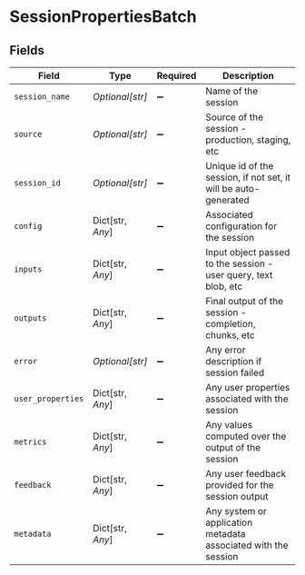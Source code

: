 # SessionPropertiesBatch


## Fields

| Field                                                           | Type                                                            | Required                                                        | Description                                                     |
| --------------------------------------------------------------- | --------------------------------------------------------------- | --------------------------------------------------------------- | --------------------------------------------------------------- |
| `session_name`                                                  | *Optional[str]*                                                 | :heavy_minus_sign:                                              | Name of the session                                             |
| `source`                                                        | *Optional[str]*                                                 | :heavy_minus_sign:                                              | Source of the session - production, staging, etc                |
| `session_id`                                                    | *Optional[str]*                                                 | :heavy_minus_sign:                                              | Unique id of the session, if not set, it will be auto-generated |
| `config`                                                        | Dict[str, *Any*]                                                | :heavy_minus_sign:                                              | Associated configuration for the session                        |
| `inputs`                                                        | Dict[str, *Any*]                                                | :heavy_minus_sign:                                              | Input object passed to the session - user query, text blob, etc |
| `outputs`                                                       | Dict[str, *Any*]                                                | :heavy_minus_sign:                                              | Final output of the session - completion, chunks, etc           |
| `error`                                                         | *Optional[str]*                                                 | :heavy_minus_sign:                                              | Any error description if session failed                         |
| `user_properties`                                               | Dict[str, *Any*]                                                | :heavy_minus_sign:                                              | Any user properties associated with the session                 |
| `metrics`                                                       | Dict[str, *Any*]                                                | :heavy_minus_sign:                                              | Any values computed over the output of the session              |
| `feedback`                                                      | Dict[str, *Any*]                                                | :heavy_minus_sign:                                              | Any user feedback provided for the session output               |
| `metadata`                                                      | Dict[str, *Any*]                                                | :heavy_minus_sign:                                              | Any system or application metadata associated with the session  |